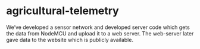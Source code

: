# agricultural-telemetry
We’ve developed a sensor network and developed server code which gets the data from NodeMCU and upload it to a web server. The web-server later gave data to the website which is publicly available.
